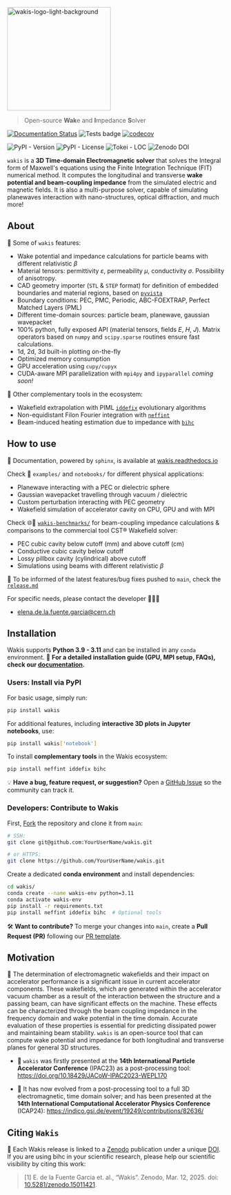 <img src="https://github.com/ImpedanCEI/wakis/blob/main/docs/img/wakis-logo-pink.png" alt="wakis-logo-light-background" width="240">

> Open-source **Wak**e and **I**mpedance **S**olver

[![Documentation Status](https://readthedocs.org/projects/wakis/badge/?version=latest)](https://wakis.readthedocs.io/en/latest/?badge=latest)
![Tests badge](https://github.com/impedanCEI/wakis/actions/workflows/nightly_tests_CPU.yml/badge.svg)
[![codecov](https://codecov.io/github/elenafuengar/wakis/graph/badge.svg?token=7QPYJC23A0)](https://codecov.io/github/elenafuengar/wakis)

![PyPI - Version](https://img.shields.io/pypi/v/wakis?style=flat-square&color=blue)
![PyPI - License](https://img.shields.io/pypi/l/wakis?style=flat-square&color=pink)
![Tokei - LOC](https://tokei.rs/b1/github/ImpedanCEI/wakis?category=code?/style=square&color=green)
![Zenodo DOI](https://zenodo.org/badge/DOI/10.5281/zenodo.14988677.svg)


`wakis` is a **3D Time-domain Electromagnetic solver** that solves the Integral form of Maxwell's equations using the Finite Integration Technique (FIT) numerical method. It computes the longitudinal and transverse **wake potential and beam-coupling impedance** from the simulated electric and magnetic fields. It is also a multi-purpose solver, capable of simulating planewaves interaction with nano-structures, optical diffraction, and much more!

## About
🚀 Some of `wakis` features:
* Wake potential and impedance calculations for particle beams with different relativistic $\beta$
* Material tensors: permittivity $\varepsilon$, permeability $\mu$, conductivity $\sigma$. Possibility of anisotropy.
* CAD geometry importer (`STL` & `STEP` format) for definition of embedded boundaries and material regions, based on [`pyvista`](https://github.com/pyvista/pyvista) 
* Boundary conditions: PEC, PMC, Periodic, ABC-FOEXTRAP, Perfect Matched Layers (PML)
* Different time-domain sources: particle beam, planewave, gaussian wavepacket
* 100% python, fully exposed API (material tensors, fields $E$, $H$, $J$). Matrix operators based on `numpy` and `scipy.sparse` routines ensure fast calculations.
* 1d, 2d, 3d built-in plotting on-the-fly
* Optimized memory consumption
* GPU acceleration using `cupy/cupyx`
* CUDA-aware MPI parallelization with `mpi4py` and `ipyparallel` *coming soon!*

🧩 Other complementary tools in the ecosystem:
* Wakefield extrapolation with PIML [`iddefix`](https://github.com/ImpedanCEI/IDDEFIX) evolutionary algorithms
* Non-equidistant Filon Fourier integration with [`neffint`](https://github.com/ImpedanCEI/neffint)
* Beam-induced heating estimation due to impedance with [`bihc`](https://github.com/ImpedanCEI/BIHC)

## How to use
📖 Documentation, powered by `sphinx`, is available at [wakis.readthedocs.io](https://wakis.readthedocs.io/en/latest/index.html)

Check 📁 `examples/` and `notebooks/` for different physical applications:
* Planewave interacting with a PEC or dielectric sphere
* Gaussian wavepacket travelling through vacuum / dielectric
* Custom perturbation interacting with PEC geometry 
* Wakefield simulation of accelerator cavity on CPU, GPU and with MPI

Check 🌐📁 [`wakis-benchmarks/`](https://github.com/ImpedanCEI/wakis-benchmarks) for beam-coupling impedance calculations & comparisons to the commercial tool CST® Wakefield solver:
* PEC cubic cavity below cutoff (mm) and above cutoff (cm)
* Conductive cubic cavity below cutoff
* Lossy pillbox cavity (cylindrical) above cutoff
* Simulations using beams with different relativistic $\beta$

🔁 To be informed of the latest features/bug fixes pushed to `main`, check the [`release.md`](https://github.com/ImpedanCEI/wakis/blob/main/release.md)

For specific needs, please contact the developer 👩‍💻👋
* elena.de.la.fuente.garcia@cern.ch

## Installation
Wakis supports **Python 3.9 - 3.11** and can be installed in any `conda` environment.
📖 **For a detailed installation guide (GPU, MPI setup, FAQs), check our [documentation](https://wakis.readthedocs.io/en/latest/installation.html).**

### Users: Install via PyPI  
For basic usage, simply run:
```bash
pip install wakis
```
For additional features, including **interactive 3D plots in Jupyter notebooks**, use:
```bash
pip install wakis['notebook']
```
To install **complementary tools** in the Wakis ecosystem:
```bash
pip install neffint iddefix bihc
```
💡 **Have a bug, feature request, or suggestion?** Open a [GitHub Issue](https://github.com/ImpedanCEI/wakis/issues) so the community can track it.

### Developers: Contribute to Wakis  
First, [Fork](https://github.com/ImpedanCEI/wakis/fork) the repository and clone it from `main`:
```bash
# SSH:
git clone git@github.com:YourUserName/wakis.git

# or HTTPS:
git clone https://github.com/YourUserName/wakis.git
```
Create a dedicated **conda environment** and install dependencies:
```bash
cd wakis/
conda create --name wakis-env python=3.11
conda activate wakis-env
pip install -r requirements.txt
pip install neffint iddefix bihc  # Optional tools
```
🛠️ **Want to contribute?**  To merge your changes into `main`, create a **Pull Request (PR)** following our [PR template](https://github.com/ImpedanCEI/wakis/blob/main/.github/pull_request_template.md).

## Motivation
🎯 The determination of electromagnetic wakefields and their impact on accelerator performance is a significant issue in current accelerator components. These wakefields, which are generated within the accelerator vacuum chamber as a result of the interaction between the structure and a passing beam, can have significant effects on the machine. 
These effects can be characterized through the beam coupling impedance in the frequency domain and wake potential in the time domain. Accurate evaluation of these properties is essential for predicting dissipated power and maintaining beam stability. 
`wakis` is an open-source tool that can compute wake potential and impedance for both longitudinal and transverse planes for general 3D structures. 

* 🌱 `wakis` was firstly presented at the **14th International Particle Accelerator Conference** (IPAC23) as a post-processing tool: https://doi.org/10.18429/JACoW-IPAC2023-WEPL170
  
* 🌳 It has now evolved from a post-processing tool to a full 3D electromagnetic, time domain solver; and has been presented at the **14th International Computational Accelerator Physics Conference** (ICAP24): https://indico.gsi.de/event/19249/contributions/82636/

## Citing `Wakis`
🔖 Each Wakis release is linked to a [Zenodo](https://zenodo.org/records/15011421) publication under a unique [DOI](https://doi.org/10.5281/zenodo.15011421). If you are using bihc in your scientific research, please help our scientific visibility by citing this work:

> [1] E. de la Fuente Garcia et. al., “Wakis”. Zenodo, Mar. 12, 2025. doi: [10.5281/zenodo.15011421](https://doi.org/10.5281/zenodo.15011421). 



